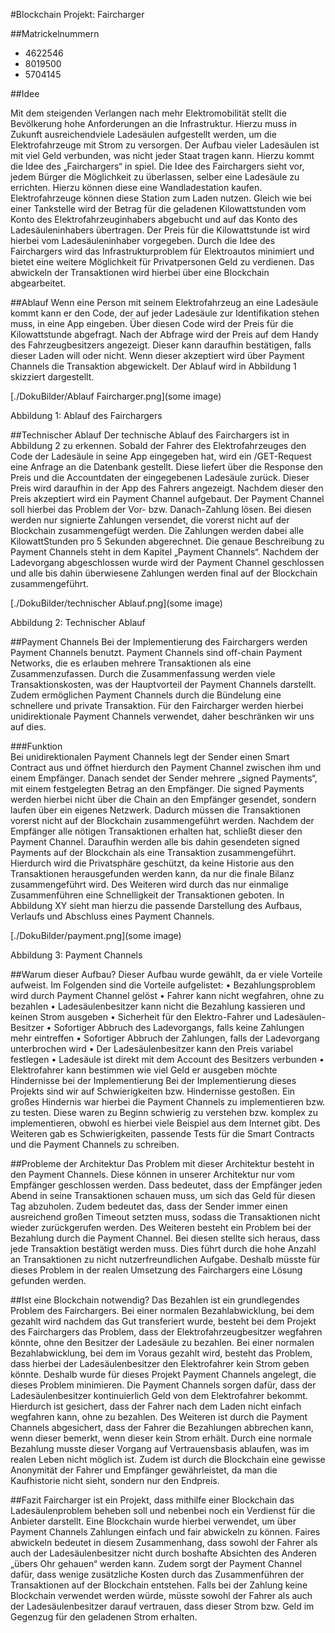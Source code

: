 #Blockchain Projekt: Faircharger

##Matrickelnummern

- 4622546
- 8019500
- 5704145


##Idee

Mit dem steigenden Verlangen nach mehr Elektromobilität stellt die Bevölkerung hohe Anforderungen an die Infrastruktur. Hierzu muss in Zukunft ausreichendviele Ladesäulen aufgestellt werden, um die Elektrofahrzeuge mit Strom zu versorgen. Der Aufbau vieler Ladesäulen ist mit viel Geld verbunden, was nicht jeder Staat tragen kann. Hierzu kommt die Idee des „Fairchargers“ in spiel. 
Die Idee des Fairchargers sieht vor, jedem Bürger die Möglichkeit zu überlassen, selber eine Ladesäule zu errichten. Hierzu können diese eine Wandladestation kaufen. Elektrofahrzeuge können diese Station zum Laden nutzen. Gleich wie bei einer Tankstelle wird der Betrag für die geladenen Kilowattstunden vom Konto des Elektrofahrzeuginhabers abgebucht und auf das Konto des Ladesäuleninhabers übertragen. Der Preis für die Kilowattstunde ist wird hierbei vom Ladesäuleninhaber vorgegeben. 
Durch die Idee des Fairchargers wird das Infrastrukturproblem für Elektroautos minimiert und bietet eine weitere Möglichkeit für Privatpersonen Geld zu verdienen. Das abwickeln der Transaktionen wird hierbei über eine Blockchain abgearbeitet. 

##Ablauf 
Wenn eine Person mit seinem Elektrofahrzeug an eine Ladesäule kommt kann er den Code, der auf jeder Ladesäule zur Identifikation stehen muss, in eine App eingeben. Über diesen Code wird der Preis für die Kilowattstunde abgefragt. Nach der Abfrage wird der Preis auf dem Handy des Fahrzeugbesitzers angezeigt. Dieser kann daraufhin bestätigen, falls dieser Laden will oder nicht. Wenn dieser akzeptiert wird über Payment Channels die Transaktion abgewickelt. Der Ablauf wird in Abbildung 1 skizziert dargestellt.

[./DokuBilder/Ablauf Faircharger.png](some image)

Abbildung 1: Ablauf des Fairchargers


##Technischer Ablauf
Der technische Ablauf des Fairchargers ist in Abbildung 2 zu erkennen. Sobald der Fahrer des Elektrofahrzeuges den Code der Ladesäule in seine App eingegeben hat, wird ein /GET-Request eine Anfrage an die Datenbank gestellt. Diese liefert über die Response den Preis und die Accountdaten der eingegebenen Ladesäule zurück. Dieser Preis wird daraufhin in der App des Fahrers angezeigt. Nachdem dieser den Preis akzeptiert wird ein Payment Channel aufgebaut. Der Payment Channel soll hierbei das Problem der Vor- bzw. Danach-Zahlung lösen. Bei diesen werden nur signierte Zahlungen versendet, die vorerst nicht auf der Blockchain zusammengefügt werden. Die Zahlungen werden dabei alle KilowattStunden pro 5 Sekunden abgerechnet. Die genaue Beschreibung zu Payment Channels steht in dem Kapitel „Payment Channels“. Nachdem der Ladevorgang abgeschlossen wurde wird der Payment Channel geschlossen und alle bis dahin überwiesene Zahlungen werden final auf der Blockchain zusammengeführt. 


[./DokuBilder/technischer Ablauf.png](some image)

Abbildung 2: Technischer Ablauf


##Payment Channels 
Bei der Implementierung des Fairchargers werden Payment Channels benutzt. Payment Channels sind off-chain Payment Networks, die es erlauben mehrere Transaktionen als eine Zusammenzufassen. Durch die Zusammenfassung werden viele Transaktionskosten, was der Hauptvorteil der Payment Channels darstellt. Zudem ermöglichen Payment Channels durch die Bündelung eine schnellere und private Transaktion. 
Für den Faircharger werden hierbei unidirektionale Payment Channels verwendet, daher beschränken wir uns auf dies. 

###Funktion   
Bei unidirektionalen Payment Channels legt der Sender einen Smart Contract aus und öffnet hierdurch den Payment Channel zwischen ihm und einem Empfänger. Danach sendet der Sender mehrere „signed Payments“, mit einem festgelegten Betrag an den Empfänger. Die signed Payments werden hierbei nicht über die Chain an den Empfänger gesendet, sondern laufen über ein eigenes Netzwerk. Dadurch müssen die Transaktionen vorerst nicht auf der Blockchain zusammengeführt werden. Nachdem der Empfänger alle nötigen Transaktionen erhalten hat, schließt dieser den Payment Channel. Daraufhin werden alle bis dahin gesendeten signed Payments auf der Blockchain als eine Transaktion zusammengeführt. Hierdurch wird die Privatsphäre geschützt, da keine Historie aus den Transaktionen herausgefunden werden kann, da nur die finale Bilanz zusammengeführt wird. Des Weiteren wird durch das nur einmalige Zusammenführen eine Schnelligkeit der Transaktionen geboten. In Abbildung XY sieht man hierzu die passende Darstellung des Aufbaus, Verlaufs und Abschluss eines Payment Channels. 

 [./DokuBilder/payment.png](some image)
 
Abbildung 3: Payment Channels

##Warum dieser Aufbau? 
Dieser Aufbau wurde gewählt, da er viele Vorteile aufweist. Im Folgenden sind die Vorteile aufgelistet: 
•     Bezahlungsproblem wird durch Payment Channel gelöst
•    Fahrer kann nicht wegfahren, ohne zu bezahlen
•    Ladesäulenbesitzer kann nicht die Bezahlung kassieren und keinen Strom ausgeben
•    Sicherheit für den Elektro-Fahrer und Ladesäulen-Besitzer
•    Sofortiger Abbruch des Ladevorgangs, falls keine Zahlungen mehr eintreffen
•    Sofortiger Abbruch der Zahlungen, falls der Ladevorgang unterbrochen wird
•    Der Ladesäulenbesitzer kann den Preis variabel festlegen
•    Ladesäule ist direkt mit dem Account des Besitzers verbunden
•    Elektrofahrer kann bestimmen wie viel Geld er ausgeben möchte 
Hindernisse bei der Implementierung
Bei der Implementierung dieses Projekts sind wir auf Schwierigkeiten bzw. Hindernisse gestoßen. Ein großes Hindernis war hierbei die Payment Channels zu implementieren bzw. zu testen. Diese waren zu Beginn schwierig zu verstehen bzw. komplex zu implementieren, obwohl es hierbei viele Beispiel aus dem Internet gibt. 
Des Weiteren gab es Schwierigkeiten, passende Tests für die Smart Contracts und die Payment Channels zu schreiben. 

##Probleme der Architektur 
Das Problem mit dieser Architektur besteht in den Payment Channels. Diese können in unserer Architektur nur vom Empfänger geschlossen werden. Dass bedeutet, dass der Empfänger jeden Abend in seine Transaktionen schauen muss, um sich das Geld für diesen Tag abzuholen. Zudem bedeutet das, dass der Sender immer einen ausreichend großen Timeout setzten muss, sodass die Transaktionen nicht wieder zurückgerufen werden. 
Des Weiteren besteht ein Problem bei der Bezahlung durch die Payment Channel. Bei diesen stellte sich heraus, dass jede Transaktion bestätigt werden muss. Dies führt durch die hohe Anzahl an Transaktionen zu nicht nutzerfreundlichen Aufgabe. Deshalb müsste für dieses Problem in der realen Umsetzung des Fairchargers eine Lösung gefunden werden.  




##Ist eine Blockchain notwendig?
Das Bezahlen ist ein grundlegendes Problem des Fairchargers. Bei einer normalen Bezahlabwicklung, bei dem gezahlt wird nachdem das Gut transferiert wurde, besteht bei dem Projekt des Fairchargers das Problem, dass der Elektrofahrzeugbesitzer wegfahren könnte, ohne den Besitzer der Ladesäule zu bezahlen. Bei einer normalen Bezahlabwicklung, bei dem im Voraus gezahlt wird, besteht das Problem, dass hierbei der Ladesäulenbesitzer den Elektrofahrer kein Strom geben könnte. 
Deshalb wurde für dieses Projekt Payment Channels angelegt, die dieses Problem minimieren. Die Payment Channels sorgen dafür, dass der Ladesäulenbesitzer kontinuierlich Geld von dem Elektrofahrer bekommt. Hierdurch ist gesichert, dass der Fahrer nach dem Laden nicht einfach wegfahren kann, ohne zu bezahlen. Des Weiteren ist durch die Payment Channels abgesichert, dass der Fahrer die Bezahlungen abbrechen kann, wenn dieser bemerkt, wenn dieser kein Strom erhält. Durch eine normale Bezahlung musste dieser Vorgang auf Vertrauensbasis ablaufen, was im realen Leben nicht möglich ist. 
Zudem ist durch die Blockchain eine gewisse Anonymität der Fahrer und Empfänger gewährleistet, da man die Kaufhistorie nicht sieht, sondern nur den Endpreis. 

##Fazit
Faircharger ist ein Projekt, dass mithilfe einer Blockchain das Ladesäulenproblem beheben soll und nebenbei noch ein Verdienst für die Anbieter darstellt. Eine Blockchain wurde hierbei verwendet, um über Payment Channels Zahlungen einfach und fair abwickeln zu können. Faires abwickeln bedeutet in diesem Zusammenhang, dass sowohl der Fahrer als auch der Ladesäulenbesitzer nicht durch boshafte Absichten des Anderen „übers Ohr gehauen“ werden kann. Zudem sorgt der Payment Channel dafür, dass wenige zusätzliche Kosten durch das Zusammenführen der Transaktionen auf der Blockchain entstehen. Falls bei der Zahlung keine Blockchain verwendet werden würde, müsste sowohl der Fahrer als auch der Ladesäulenbesitzer darauf vertrauen, dass dieser Strom bzw. Geld im Gegenzug für den geladenen Strom erhalten. 




